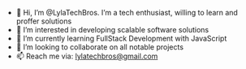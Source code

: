 - 👋 Hi, I’m @LylaTechBros. I’m a tech enthusiast, willing to learn and proffer solutions
- 👀 I’m interested in developing scalable software solutions
- 🌱 I’m currently learning FullStack Development with JavaScript
- 💞️ I’m looking to collaborate on all notable projects
- 📫 Reach me via: lylatechbros@gmail.com


<!---
LylaTechBros/LylaTechBros is a ✨ special ✨ repository because its `README.md` (this file) appears on your GitHub profile.
You can click the Preview link to take a look at your changes.
--->
